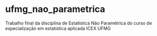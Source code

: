 # ufmg_nao_parametrica
Trabalho final  da disciplina de Estatística Não Paramétrica do curso de especialização em estatística aplicada ICEX UFMG
